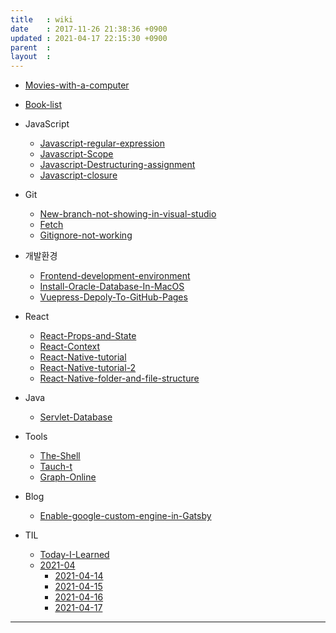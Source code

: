 ```yaml
---
title   : wiki
date    : 2017-11-26 21:38:36 +0900
updated : 2021-04-17 22:15:30 +0900
parent  : 
layout  :
---
```


* [Movies-with-a-computer](/Movies-with-a-computer) 
* [Book-list](/Book-list)
* JavaScript
	* [Javascript-regular-expression](/Javascript-regular-expression)
	* [Javascript-Scope](/Javascript-Scope)
	* [Javascript-Destructuring-assignment](/Javascript-Destructuring-assignment)
	* [Javascript-closure](/Javascript-closure)

* Git
	* [New-branch-not-showing-in-visual-studio](/New-branch-not-showing-in-visual-studio)
	* [Fetch](/Fetch)
	* [Gitignore-not-working](/Gitignore-not-working)
* 개발환경
	* [Frontend-development-environment](/Frontend-development-environment)
	* [Install-Oracle-Database-In-MacOS](/Install-Oracle-Database-In-MacOS)
	* [Vuepress-Depoly-To-GitHub-Pages](/Vuepress-Depoly-To-GitHub-Pages)
* React
	* [React-Props-and-State](/React-Props-and-State)
	* [React-Context](/React-Context)
	* [React-Native-tutorial](/React-Native-tutorial)
	* [React-Native-tutorial-2](/React-Native-tutorial-2)
	* [React-Native-folder-and-file-structure](/React-Native-folder-and-file-structure)
* Java
	* [Servlet-Database](/Servlet-Database) 
* Tools
	* [The-Shell](/The-Shell)
	* [Tauch-t](/Tauch-t)
	* [Graph-Online](/Graph-Online)
* Blog
	* [Enable-google-custom-engine-in-Gatsby](/Enable-google-custom-engine-in-Gatsby)
* TIL
	* [Today-I-Learned](/Today-I-Learned)
	* [2021-04](/2021-04)
		* [2021-04-14](/2021-04-14)
		* [2021-04-15](/2021-04-15)
		* [2021-04-16](/2021-04-16)
		* [2021-04-17](/2021-04-17)
---

